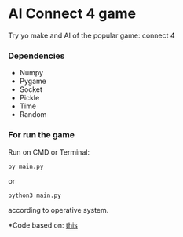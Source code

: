 # AI Connect 4 game
Try yo make and AI of the popular game: connect 4

### Dependencies

- Numpy 
- Pygame
- Socket
- Pickle
- Time
- Random

### For run the game

Run on CMD or Terminal:

```py main.py```

or

```python3 main.py```

according to operative system.




*Code based on: [this](https://www.askpython.com/python/examples/connect-four-game)
